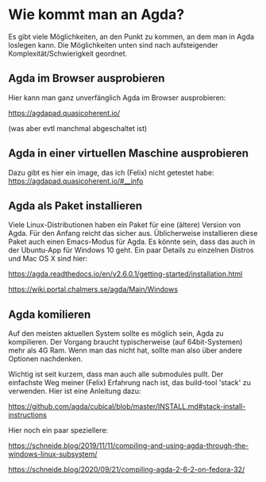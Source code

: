Wie kommt man an Agda?
======================

Es gibt viele Möglichkeiten, an den Punkt zu kommen, an dem man in Agda loslegen kann.
Die Möglichkeiten unten sind nach aufsteigender Komplexität/Schwierigkeit geordnet.

Agda im Browser ausprobieren
----------------------------
Hier kann man ganz unverfänglich Agda im Browser ausprobieren:

https://agdapad.quasicoherent.io/

(was aber evtl manchmal abgeschaltet ist)

Agda in einer virtuellen Maschine ausprobieren
----------------------------------------------
Dazu gibt es hier ein image, das ich (Felix) nicht getestet habe:
https://agdapad.quasicoherent.io/#__info


Agda als Paket installieren
---------------------------
Viele Linux-Distributionen haben ein Paket für eine (ältere) Version von Agda.
Für den Anfang reicht das sicher aus.
Üblicherweise installieren diese Paket auch einen Emacs-Modus für Agda.
Es könnte sein, dass das auch in der Ubuntu-App für Windows 10 geht.
Ein paar Details zu einzelnen Distros und Mac OS X sind hier:

https://agda.readthedocs.io/en/v2.6.0.1/getting-started/installation.html

https://wiki.portal.chalmers.se/agda/Main/Windows

Agda komilieren
---------------
Auf den meisten aktuellen System sollte es möglich sein, Agda zu kompilieren.
Der Vorgang braucht typischerweise (auf 64bit-Systemen) mehr als 4G Ram. Wenn man das nicht hat,
sollte man also über andere Optionen nachdenken.

Wichtig ist seit kurzem, dass man auch alle submodules pullt.
Der einfachste Weg meiner (Felix) Erfahrung nach ist, das build-tool 'stack' zu verwenden.
Hier ist eine Anleitung dazu:

https://github.com/agda/cubical/blob/master/INSTALL.md#stack-install-instructions

Hier noch ein paar speziellere:

https://schneide.blog/2019/11/11/compiling-and-using-agda-through-the-windows-linux-subsystem/

https://schneide.blog/2020/09/21/compiling-agda-2-6-2-on-fedora-32/
